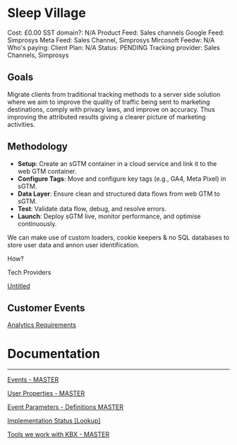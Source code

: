 # Sleep Village

Cost: £0.00
SST domain?: N/A
Product Feed: Sales channels
Google Feed: Simprosys
Meta Feed: Sales Channel, Simprosys
Mircosoft Feedw: N/A
Who's paying: Client
Plan: N/A
Status: PENDING
Tracking provider: Sales Channels, Simprosys

## **Goals**

Migrate clients from traditional tracking methods to a server side solution where we aim to improve the quality of traffic being sent to marketing destinations, comply with privacy laws, and improve on accuracy. Thus improving the attributed results giving a clearer picture of marketing activities. 

## Methodology

- **Setup**: Create an sGTM container in a cloud service and link it to the web GTM container.
- **Configure Tags**: Move and configure key tags (e.g., GA4, Meta Pixel) in sGTM.
- **Data Layer**:  Ensure clean and structured data flows from web GTM to sGTM.
- **Test**: Validate data flow, debug, and resolve errors.
- **Launch**: Deploy sGTM live, monitor performance, and optimise continuously.

We can make use of custom loaders, cookie keepers & no SQL databases to store user data and annon user identification. 

How? 

Tech Providers

[Untitled](Sleep%20Village%2014c7dee22b1780ccb230c9329a48bc43/Untitled%201597dee22b178151907bd0508e3f2f00.csv)

## Customer Events

[Analytics Requirements](Sleep%20Village%2014c7dee22b1780ccb230c9329a48bc43/Analytics%20Requirements%201597dee22b1781d2b0edf61150f1ea92.csv)

# Documentation

---

[Events - MASTER](https://www.notion.so/14d7dee22b178151afc7c1bc70063cb9?pvs=21)

[User Properties - MASTER](https://www.notion.so/14d7dee22b1781879fcaf90e76be1a9d?pvs=21)

[Event Parameters - Definitions MASTER](https://www.notion.so/14d7dee22b178156bfa1c2bc77350877?pvs=21)

[Implementation Status [Lookup]](https://www.notion.so/14d7dee22b17818bb201e9eea75584c1?pvs=21)

[Tools we work with KBX - MASTER](https://www.notion.so/14d7dee22b178071a3dcd550d34504f4?pvs=21)